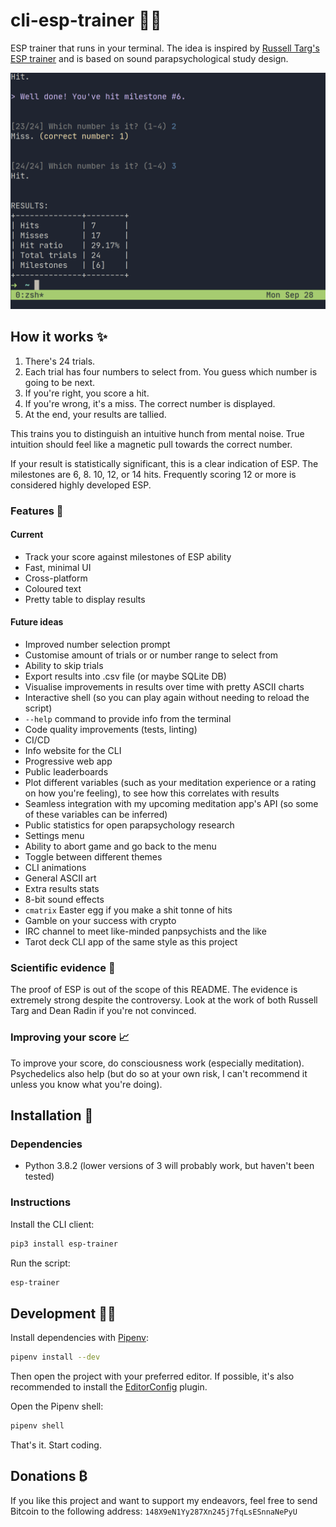 # cli-esp-trainer 🧙‍♂️️

ESP trainer that runs in your terminal. The idea is inspired by [Russell Targ's ESP trainer](http://www.espresearch.com/iphone/) and is based on sound parapsychological study design.

![Screenshot of cli-esp-trainer](assets/preview.png?raw=true "Screenshot of cli-esp-trainer")

## How it works ✨

1. There's 24 trials.
2. Each trial has four numbers to select from. You guess which number is going to be next.
3. If you're right, you score a hit.
4. If you're wrong, it's a miss. The correct number is displayed.
5. At the end, your results are tallied.

This trains you to distinguish an intuitive hunch from mental noise. True intuition should feel like a magnetic pull towards the correct number.

If your result is statistically significant, this is a clear indication of ESP. The milestones are 6, 8. 10, 12, or 14 hits. Frequently scoring 12 or more is considered highly developed ESP.

### Features 📔

#### Current

- Track your score against milestones of ESP ability
- Fast, minimal UI
- Cross-platform
- Coloured text
- Pretty table to display results

#### Future ideas

- Improved number selection prompt
- Customise amount of trials or or number range to select from
- Ability to skip trials
- Export results into .csv file (or maybe SQLite DB)
- Visualise improvements in results over time with pretty ASCII charts
- Interactive shell (so you can play again without needing to reload the script)
- `--help` command to provide info from the terminal
- Code quality improvements (tests, linting)
- CI/CD
- Info website for the CLI
- Progressive web app
- Public leaderboards
- Plot different variables (such as your meditation experience or a rating on how you're feeling), to see how this correlates with results
- Seamless integration with my upcoming meditation app's API (so some of these variables can be inferred)
- Public statistics for open parapsychology research
- Settings menu
- Ability to abort game and go back to the menu
- Toggle between different themes
- CLI animations
- General ASCII art
- Extra results stats
- 8-bit sound effects
- `cmatrix` Easter egg if you make a shit tonne of hits
- Gamble on your success with crypto
- IRC channel to meet like-minded panpsychists and the like
- Tarot deck CLI app of the same style as this project

### Scientific evidence 🧪

The proof of ESP is out of the scope of this README. The evidence is extremely strong despite the controversy. Look at the work of both Russell Targ and Dean Radin if you're not convinced.

### Improving your score 📈

To improve your score, do consciousness work (especially meditation). Psychedelics also help (but do so at your own risk, I can't recommend it unless you know what you're doing).

## Installation 🚀

### Dependencies

* Python 3.8.2 (lower versions of 3 will probably work, but haven't been tested)

### Instructions

Install the CLI client:

```sh
pip3 install esp-trainer
```

Run the script:

```sh
esp-trainer
```

## Development 👨‍💻

Install dependencies with [Pipenv](https://pipenv.pypa.io/en/latest/):

```sh
pipenv install --dev
```

Then open the project with your preferred editor. If possible, it's also recommended to install the [EditorConfig](https://editorconfig.org) plugin.

Open the Pipenv shell:

```sh
pipenv shell
```

That's it. Start coding.

## Donations ₿

If you like this project and want to support my endeavors, feel free to send Bitcoin to the following address: `148X9eN1Yy287Xn245j7fqLsESnnaNePyU`

